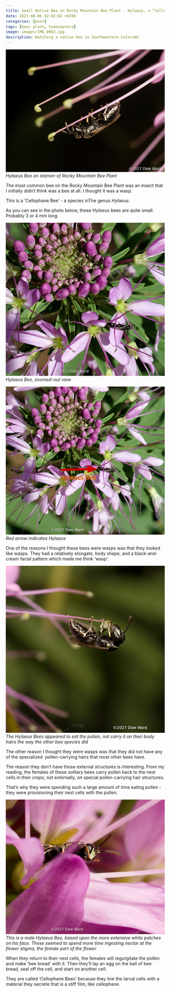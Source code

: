 ```yaml
---
title: Small Native Bee on Rocky Mountain Bee Plant - Hylaeus, a “Cellophane” Bee
date: 2021-08-05 02:02:02 +0700
categories: [post]
tags: [bees plant, hymenoptera]
image: images/IMG_0063.jpg
description: Watching a native bee in Southwestern Colorado
---
```


![picture](images/IMG_0063.jpg)
*_Hylaeus_ Bee on stamen of Rocky Mountain Bee Plant*

The most common bee on the Rocky Mountain Bee Plant was an insect that I initially didn’t think was a bee at all. I thought it was a wasp.

This is a ‘Cellophane Bee’ - a species inThe genus _Hylaeus_.


As you can see in the photo below, these _Hylaeus_ bees are quite small. Probably 3 or 4 mm long.

![picture](images/IMG_9878-1.jpg)
*_Hylaeus_ Bee, zoomed-out view*

![picture](images/IMG_9878-1-arrow.jpg)
*Red arrow indicates Hylaeus*

One of the reasons I thought these bees were wasps was that they _looked_ like wasps. They had a relatively elongate, body shape, and a black-and-cream facial pattern which made me think ‘wasp’.

![picture](images/IMG_9946.jpg)
*The _Hylaeus_ Bees appeared to eat the pollen, not carry it on their body hairs the way the other bee species did*

The other reason I thought they were wasps was that they did not have any of the specialized  pollen-carrying hairs that most other bees have.

The reason they don’t have those external structures is interesting. From my reading, the females of these solitary bees carry pollen back to the nest cells in their _crops_, not externally, on special pollen-carrying hair structures.

That’s why they were spending such a large amount of time eating pollen - they were provisioning their nest cells with the pollen.

![picture](images/IMG_9937.jpg)
*This is a male Hylaeus Bee, based upon the more extensive white patches on his face. These seemed to spend more time ingesting nectar at the flower stigma, the female part of the flower*

When they return to their nest cells, the females will regurgitate the pollen and make ‘bee bread’ with it. Then they’ll lay an egg on the ball of bee bread, seal off the cell, and start on another cell.

They are called ‘Cellophane Bees’ because they line the larval cells with a material they secrete that is a stiff film, like cellophane.